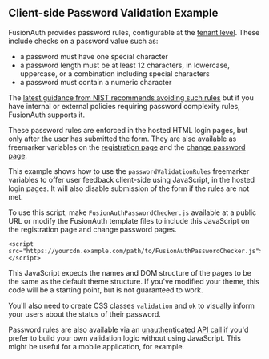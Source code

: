 ## Client-side Password Validation Example

FusionAuth provides password rules, configurable at the [tenant level](https://fusionauth.io/docs/get-started/core-concepts/tenants). These include checks on a password value such as:

* a password must have one special character
* a password length must be at least 12 characters, in lowercase, uppercase, or a combination including special characters
* a password must contain a numeric character

The [latest guidance from NIST recommends avoiding such rules](https://fusionauth.io/articles/security/breached-password-detection#what-does-nist-have-to-say-about-breached-password-detection) but if you have internal or external policies requiring password complexity rules, FusionAuth supports it.

These password rules are enforced in the hosted HTML login pages, but only after the user has submitted the form. They are also available as freemarker variables on the [registration page](https://fusionauth.io/docs/customize/look-and-feel/template-variables#oauth-register) and the [change password page](https://fusionauth.io/docs/customize/look-and-feel/template-variables#oauth-change-password-form).

This example shows how to use the `passwordValidationRules` freemarker variables to offer user feedback client-side using JavaScript, in the hosted login pages. It will also disable submission of the form if the rules are not met.

To use this script, make `FusionAuthPasswordChecker.js` available at a public URL or modify the FusionAuth template files to include this JavaScript on the registration page and change password pages. 

```
<script src="https://yourcdn.example.com/path/to/FusionAuthPasswordChecker.js"></script>
```

This JavaScript expects the names and DOM structure of the pages to be the same as the default theme structure. If you've modified your theme, this code will be a starting point, but is not guaranteed to work.

You'll also need to create CSS classes `validation` and `ok` to visually inform your users about the status of their password.

Password rules are also available via an [unauthenticated API call](https://fusionauth.io/docs/apis/tenants#retrieve-the-password-validation-rules) if you'd prefer to build your own validation logic without using JavaScript. This might be useful for a mobile application, for example.

